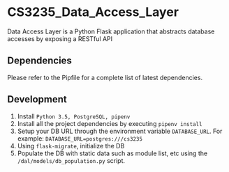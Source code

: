 # CS3235_Data_Access_Layer
Data Access Layer is a Python Flask application that abstracts database accesses by exposing a RESTful API

## Dependencies
Please refer to the Pipfile for a complete list of latest dependencies.

## Development
1. Install `Python 3.5, PostgreSQL, pipenv`
2. Install all the project dependencies by executing `pipenv install`
3. Setup your DB URL through the environment variable `DATABASE_URL`. For example: `DATABASE_URL=postgres:///cs3235`
4. Using `flask-migrate`, initialize the DB
5. Populate the DB with static data such as module list, etc using the `/dal/models/db_population.py` script.
